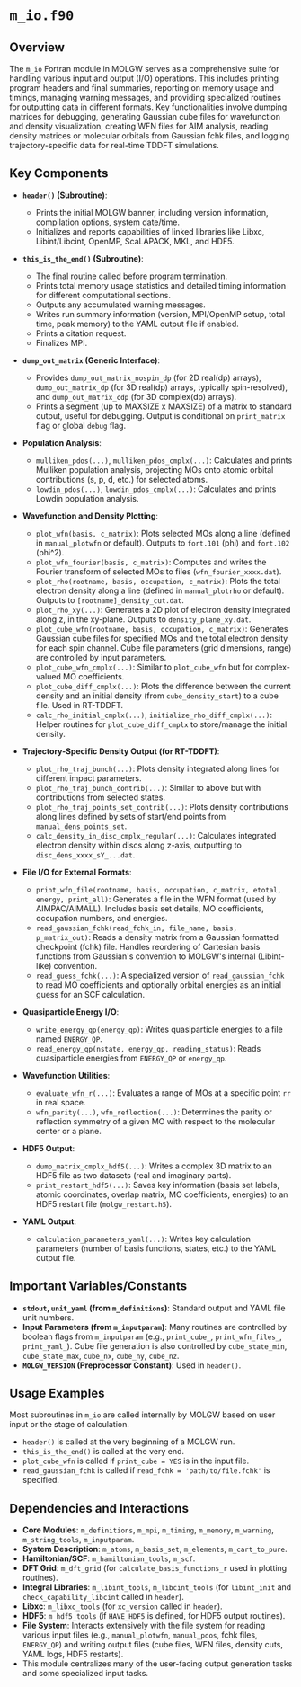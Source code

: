 # `m_io.f90`

## Overview

The `m_io` Fortran module in MOLGW serves as a comprehensive suite for handling various input and output (I/O) operations. This includes printing program headers and final summaries, reporting on memory usage and timings, managing warning messages, and providing specialized routines for outputting data in different formats. Key functionalities involve dumping matrices for debugging, generating Gaussian cube files for wavefunction and density visualization, creating WFN files for AIM analysis, reading density matrices or molecular orbitals from Gaussian fchk files, and logging trajectory-specific data for real-time TDDFT simulations.

## Key Components

*   **`header()` (Subroutine)**:
    *   Prints the initial MOLGW banner, including version information, compilation options, system date/time.
    *   Initializes and reports capabilities of linked libraries like Libxc, Libint/Libcint, OpenMP, ScaLAPACK, MKL, and HDF5.

*   **`this_is_the_end()` (Subroutine)**:
    *   The final routine called before program termination.
    *   Prints total memory usage statistics and detailed timing information for different computational sections.
    *   Outputs any accumulated warning messages.
    *   Writes run summary information (version, MPI/OpenMP setup, total time, peak memory) to the YAML output file if enabled.
    *   Prints a citation request.
    *   Finalizes MPI.

*   **`dump_out_matrix` (Generic Interface)**:
    *   Provides `dump_out_matrix_nospin_dp` (for 2D real(dp) arrays), `dump_out_matrix_dp` (for 3D real(dp) arrays, typically spin-resolved), and `dump_out_matrix_cdp` (for 3D complex(dp) arrays).
    *   Prints a segment (up to MAXSIZE x MAXSIZE) of a matrix to standard output, useful for debugging. Output is conditional on `print_matrix` flag or global `debug` flag.

*   **Population Analysis**:
    *   `mulliken_pdos(...)`, `mulliken_pdos_cmplx(...)`: Calculates and prints Mulliken population analysis, projecting MOs onto atomic orbital contributions (s, p, d, etc.) for selected atoms.
    *   `lowdin_pdos(...)`, `lowdin_pdos_cmplx(...)`: Calculates and prints Lowdin population analysis.

*   **Wavefunction and Density Plotting**:
    *   `plot_wfn(basis, c_matrix)`: Plots selected MOs along a line (defined in `manual_plotwfn` or default). Outputs to `fort.101` (phi) and `fort.102` (phi^2).
    *   `plot_wfn_fourier(basis, c_matrix)`: Computes and writes the Fourier transform of selected MOs to files (`wfn_fourier_xxxx.dat`).
    *   `plot_rho(rootname, basis, occupation, c_matrix)`: Plots the total electron density along a line (defined in `manual_plotrho` or default). Outputs to `[rootname]_density_cut.dat`.
    *   `plot_rho_xy(...)`: Generates a 2D plot of electron density integrated along z, in the xy-plane. Outputs to `density_plane_xy.dat`.
    *   `plot_cube_wfn(rootname, basis, occupation, c_matrix)`: Generates Gaussian cube files for specified MOs and the total electron density for each spin channel. Cube file parameters (grid dimensions, range) are controlled by input parameters.
    *   `plot_cube_wfn_cmplx(...)`: Similar to `plot_cube_wfn` but for complex-valued MO coefficients.
    *   `plot_cube_diff_cmplx(...)`: Plots the difference between the current density and an initial density (from `cube_density_start`) to a cube file. Used in RT-TDDFT.
    *   `calc_rho_initial_cmplx(...)`, `initialize_rho_diff_cmplx(...)`: Helper routines for `plot_cube_diff_cmplx` to store/manage the initial density.

*   **Trajectory-Specific Density Output (for RT-TDDFT)**:
    *   `plot_rho_traj_bunch(...)`: Plots density integrated along lines for different impact parameters.
    *   `plot_rho_traj_bunch_contrib(...)`: Similar to above but with contributions from selected states.
    *   `plot_rho_traj_points_set_contrib(...)`: Plots density contributions along lines defined by sets of start/end points from `manual_dens_points_set`.
    *   `calc_density_in_disc_cmplx_regular(...)`: Calculates integrated electron density within discs along z-axis, outputting to `disc_dens_xxxx_sY_...dat`.

*   **File I/O for External Formats**:
    *   `print_wfn_file(rootname, basis, occupation, c_matrix, etotal, energy, print_all)`: Generates a file in the WFN format (used by AIMPAC/AIMALL). Includes basis set details, MO coefficients, occupation numbers, and energies.
    *   `read_gaussian_fchk(read_fchk_in, file_name, basis, p_matrix_out)`: Reads a density matrix from a Gaussian formatted checkpoint (fchk) file. Handles reordering of Cartesian basis functions from Gaussian's convention to MOLGW's internal (Libint-like) convention.
    *   `read_guess_fchk(...)`: A specialized version of `read_gaussian_fchk` to read MO coefficients and optionally orbital energies as an initial guess for an SCF calculation.

*   **Quasiparticle Energy I/O**:
    *   `write_energy_qp(energy_qp)`: Writes quasiparticle energies to a file named `ENERGY_QP`.
    *   `read_energy_qp(nstate, energy_qp, reading_status)`: Reads quasiparticle energies from `ENERGY_QP` or `energy_qp`.

*   **Wavefunction Utilities**:
    *   `evaluate_wfn_r(...)`: Evaluates a range of MOs at a specific point `rr` in real space.
    *   `wfn_parity(...)`, `wfn_reflection(...)`: Determines the parity or reflection symmetry of a given MO with respect to the molecular center or a plane.

*   **HDF5 Output**:
    *   `dump_matrix_cmplx_hdf5(...)`: Writes a complex 3D matrix to an HDF5 file as two datasets (real and imaginary parts).
    *   `print_restart_hdf5(...)`: Saves key information (basis set labels, atomic coordinates, overlap matrix, MO coefficients, energies) to an HDF5 restart file (`molgw_restart.h5`).

*   **YAML Output**:
    *   `calculation_parameters_yaml(...)`: Writes key calculation parameters (number of basis functions, states, etc.) to the YAML output file.

## Important Variables/Constants

*   **`stdout`, `unit_yaml` (from `m_definitions`)**: Standard output and YAML file unit numbers.
*   **Input Parameters (from `m_inputparam`)**: Many routines are controlled by boolean flags from `m_inputparam` (e.g., `print_cube_`, `print_wfn_files_`, `print_yaml_`). Cube file generation is also controlled by `cube_state_min`, `cube_state_max`, `cube_nx`, `cube_ny`, `cube_nz`.
*   **`MOLGW_VERSION` (Preprocessor Constant)**: Used in `header()`.

## Usage Examples

Most subroutines in `m_io` are called internally by MOLGW based on user input or the stage of calculation.
*   `header()` is called at the very beginning of a MOLGW run.
*   `this_is_the_end()` is called at the very end.
*   `plot_cube_wfn` is called if `print_cube = YES` is in the input file.
*   `read_gaussian_fchk` is called if `read_fchk = 'path/to/file.fchk'` is specified.

## Dependencies and Interactions

*   **Core Modules**: `m_definitions`, `m_mpi`, `m_timing`, `m_memory`, `m_warning`, `m_string_tools`, `m_inputparam`.
*   **System Description**: `m_atoms`, `m_basis_set`, `m_elements`, `m_cart_to_pure`.
*   **Hamiltonian/SCF**: `m_hamiltonian_tools`, `m_scf`.
*   **DFT Grid**: `m_dft_grid` (for `calculate_basis_functions_r` used in plotting routines).
*   **Integral Libraries**: `m_libint_tools`, `m_libcint_tools` (for `libint_init` and `check_capability_libcint` called in `header`).
*   **Libxc**: `m_libxc_tools` (for `xc_version` called in `header`).
*   **HDF5**: `m_hdf5_tools` (if `HAVE_HDF5` is defined, for HDF5 output routines).
*   **File System**: Interacts extensively with the file system for reading various input files (e.g., `manual_plotwfn`, `manual_pdos`, fchk files, `ENERGY_QP`) and writing output files (cube files, WFN files, density cuts, YAML logs, HDF5 restarts).
*   This module centralizes many of the user-facing output generation tasks and some specialized input tasks.
```

